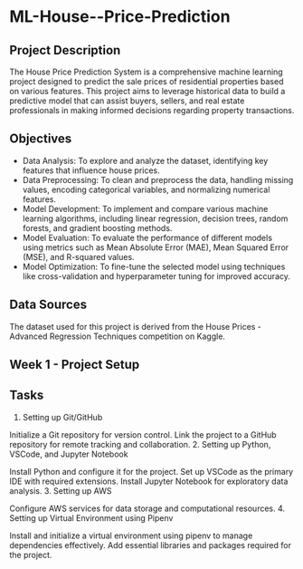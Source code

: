 # ML-House--Price-Prediction

## Project Description
The House Price Prediction System is a comprehensive machine learning project designed to predict the sale prices of residential properties based on various features. This project aims to leverage historical data to build a predictive model that can assist buyers, sellers, and real estate professionals in making informed decisions regarding property transactions.

## Objectives
- Data Analysis: To explore and analyze the dataset, identifying key features that influence house prices.
- Data Preprocessing: To clean and preprocess the data, handling missing values, encoding categorical variables, and normalizing numerical features.
- Model Development: To implement and compare various machine learning algorithms, including linear regression, decision trees, random forests, and gradient boosting methods.
- Model Evaluation: To evaluate the performance of different models using metrics such as Mean Absolute Error (MAE), Mean Squared Error (MSE), and R-squared values.
- Model Optimization: To fine-tune the selected model using techniques like cross-validation and hyperparameter tuning for improved accuracy.

## Data Sources
The dataset used for this project is derived from the House Prices - Advanced Regression Techniques competition on Kaggle.

## Week 1 - Project Setup

## Tasks
1. Setting up Git/GitHub

Initialize a Git repository for version control.
Link the project to a GitHub repository for remote tracking and collaboration.
2. Setting up Python, VSCode, and Jupyter Notebook

Install Python and configure it for the project.
Set up VSCode as the primary IDE with required extensions.
Install Jupyter Notebook for exploratory data analysis.
3. Setting up AWS

Configure AWS services for data storage and computational resources.
4. Setting up Virtual Environment using Pipenv

Install and initialize a virtual environment using pipenv to manage dependencies effectively.
Add essential libraries and packages required for the project.
